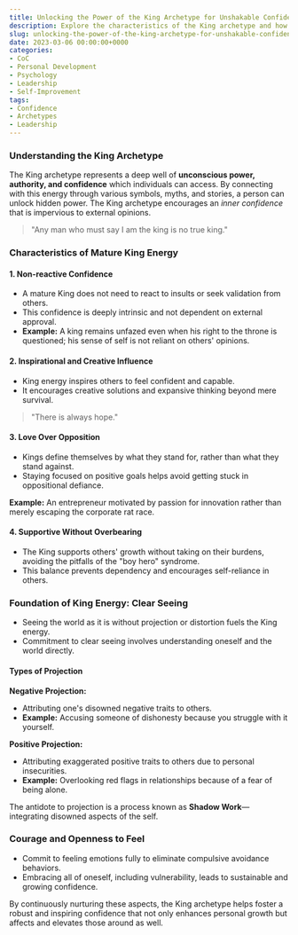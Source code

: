 ```yaml
---
title: Unlocking the Power of the King Archetype for Unshakable Confidence
description: Explore the characteristics of the King archetype and how to incorporate its mature energy for enhanced self-confidence and leadership.
slug: unlocking-the-power-of-the-king-archetype-for-unshakable-confidence
date: 2023-03-06 00:00:00+0000
categories:
- CoC
- Personal Development
- Psychology
- Leadership
- Self-Improvement 
tags:
- Confidence
- Archetypes
- Leadership
---
```


### Understanding the King Archetype

The King archetype represents a deep well of **unconscious power, authority, and confidence** which individuals can access. By connecting with this energy through various symbols, myths, and stories, a person can unlock hidden power. The King archetype encourages an *inner confidence* that is impervious to external opinions.

> "Any man who must say I am the king is no true king."

### Characteristics of Mature King Energy

#### 1. Non-reactive Confidence

- A mature King does not need to react to insults or seek validation from others.
- This confidence is deeply intrinsic and not dependent on external approval.
- **Example:** A king remains unfazed even when his right to the throne is questioned; his sense of self is not reliant on others' opinions.

#### 2. Inspirational and Creative Influence

- King energy inspires others to feel confident and capable.
- It encourages creative solutions and expansive thinking beyond mere survival.

> "There is always hope."

#### 3. Love Over Opposition

- Kings define themselves by what they stand for, rather than what they stand against.
- Staying focused on positive goals helps avoid getting stuck in oppositional defiance.

**Example:** An entrepreneur motivated by passion for innovation rather than merely escaping the corporate rat race.

#### 4. Supportive Without Overbearing

- The King supports others' growth without taking on their burdens, avoiding the pitfalls of the "boy hero" syndrome.
- This balance prevents dependency and encourages self-reliance in others.

### Foundation of King Energy: Clear Seeing

- Seeing the world as it is without projection or distortion fuels the King energy.
- Commitment to clear seeing involves understanding oneself and the world directly.

#### Types of Projection

**Negative Projection:**

- Attributing one's disowned negative traits to others.
- **Example:** Accusing someone of dishonesty because you struggle with it yourself.

**Positive Projection:**

- Attributing exaggerated positive traits to others due to personal insecurities.
- **Example:** Overlooking red flags in relationships because of a fear of being alone.

The antidote to projection is a process known as **Shadow Work**—integrating disowned aspects of the self.

### Courage and Openness to Feel

- Commit to feeling emotions fully to eliminate compulsive avoidance behaviors.
- Embracing all of oneself, including vulnerability, leads to sustainable and growing confidence.

By continuously nurturing these aspects, the King archetype helps foster a robust and inspiring confidence that not only enhances personal growth but affects and elevates those around as well.
